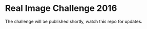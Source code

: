 # Real Image Challenge 2016

The challenge will be published shortly, watch this repo for updates. 
